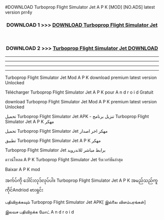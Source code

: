 #DOWNLOAD Turboprop Flight Simulator Jet  A P K [MOD] [NO.ADS] latest version prr4y



<div align="center">

<h3>DOWNLOAD 1 >>> <a href="https://teeasianyam.web.app?sq=Turboprop Flight Simulator Jet ">DOWNLOAD Turboprop Flight Simulator Jet  </a></h3><br>

<h3>DOWNLOAD 2 >>> <a href="https://teeasianyam.web.app?sq=Turboprop Flight Simulator Jet  ">Turboprop Flight Simulator Jet   DOWNLOAD </a></h3>

</div>


----------------------------------------------------------

----------------------------------------------------------

----------------------------------------------------------

----------------------------------------------------------


Turboprop Flight Simulator Jet   Mod A P K download premium latest version Unlocked

Télécharger Turboprop Flight Simulator Jet   A P K pour A n d r o i d Gratuit

download Turboprop Flight Simulator Jet   Mod A P K premium latest version Unlocked

تحميل Turboprop Flight Simulator Jet   APK - تنزيل برنامج Turboprop Flight Simulator Jet   A P K مهكر

تحميل Turboprop Flight Simulator Jet   مهكر اخر اصدار

تطبيق Turboprop Flight Simulator Jet   A P K مهكر

Turboprop Flight Simulator Jet   برابط مباشر للاندرويد

ดาวน์โหลด A P K Turboprop Flight Simulator Jet   รับเวอร์ชันล่าสุด

Baixar A P K mod

အက်ပ်ကို ဒေါင်းလုဒ်လုပ်ပါ။ Turboprop Flight Simulator Jet   A P K အမည်သည်ကူကိုင်Andriod ဗားရှင်း

பதிவிறக்கவும் Turboprop Flight Simulator Jet   APK[ இல்லை விளம்பரங்கள்] 
 
இலவச பதிவிறக்க மோட் A n d r o i d



